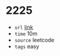 # 2225
- `url` [link](https://leetcode.com/problems/find-players-with-zero-or-one-losses/description/?envType=daily-question&envId=2024-01-15)
- `time` 10m
- `source` leetcode
- `tags` easy